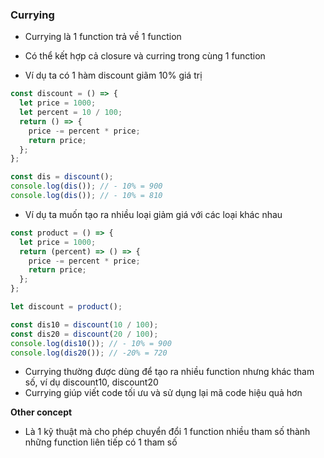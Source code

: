 ### Currying

- Currying là 1 function trả về 1 function

- Có thể kết hợp cả closure và curring trong cùng 1 function

- Ví dụ ta có 1 hàm discount giãm 10% giá trị

```javascript
const discount = () => {
  let price = 1000;
  let percent = 10 / 100;
  return () => {
    price -= percent * price;
    return price;
  };
};

const dis = discount();
console.log(dis()); // - 10% = 900
console.log(dis()); // - 10% = 810
```

- Ví dụ ta muốn tạo ra nhiều loại giảm giá với các loại khác nhau

```javascript
const product = () => {
  let price = 1000;
  return (percent) => () => {
    price -= percent * price;
    return price;
  };
};

let discount = product();

const dis10 = discount(10 / 100);
const dis20 = discount(20 / 100);
console.log(dis10()); // - 10% = 900
console.log(dis20()); // -20% = 720
```

- Currying thường được dùng để tạo ra nhiều function nhưng khác tham số, ví dụ discount10, discount20
- Currying giúp viết code tối ưu và sử dụng lại mã code hiệu quả hơn

**Other concept**

- Là 1 kỹ thuật mà cho phép chuyển đổi 1 function nhiều tham số thành những function liên tiếp có 1 tham số
